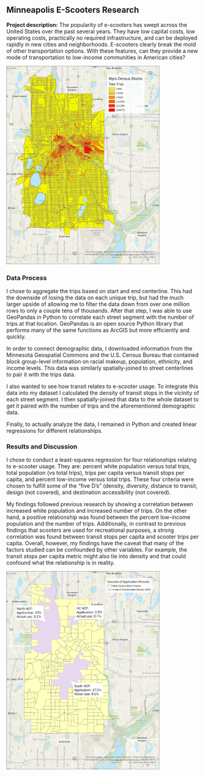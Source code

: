 ## Minneapolis E-Scooters Research

**Project description:** The popularity of e-scooters has swept across the United States over the past several years. They have low capital costs, low operating costs, practically no required infrastructure, and can be deployed rapidly in new cities and neighborhoods. E-scooters clearly break the mold of other transportation options. With these features, can they provide a new mode of transportation to low-income communities in American cities?

<img src="images/UMN/trips.png?raw=true" width="400"/>

### Data Process

I chose to aggregate the trips based on start and end centerline. This had the downside of losing the data on each unique trip, but had the much larger upside of allowing me to filter the data down from over one million rows to only a couple tens of thousands. After that step, I was able to use GeoPandas in Python to correlate each street segment with the number of trips at that location. GeoPandas is an open source Python library that performs many of the same functions as ArcGIS but more efficiently and quickly.

In order to connect demographic data, I downloaded information from the Minnesota Geospatial Commons and the U.S. Census Bureau that contained block group-level information on racial makeup, population, ethnicity, and income levels. This data was similarly spatially-joined to street centerlines to pair it with the trips data.

I also wanted to see how transit relates to e-scooter usage. To integrate this data into my dataset I calculated the density of transit stops in the vicinity of each street segment. I then spatially-joined that data to the whole dataset to get it paired with the number of trips and the aforementioned demographic data.

Finally, to actually analyze the data, I remained in Python and created linear regressions for different relationships.

### Results and Discussion

I chose to conduct a least-squares regression for four relationships relating to e-scooter usage. They are: percent white population versus total trips, total population (vs total trips), trips per capita versus transit stops per capita, and percent low-income versus total trips. These four criteria were chosen to fulfill some of the “five D’s” (density, diversity, distance to transit, design (not covered), and destination accessibility (not covered).

My findings followed previous research by showing a correlation between increased white population and increased number of trips. On the other hand, a positive relationship was found between the percent low-income population and the number of trips. Additionally, in contrast to previous findings that scooters are used for recreational purposes, a strong correlation was found between transit stops per capita and scooter trips per capita. Overall, however, my findings have the caveat that many of the factors studied can be confounded by other variables. For example, the transit stops per capita metric might also tie into density and that could confound what the relationship is in reality.

<img src="images/UMN/AppSuccess.png?raw=true" width="400"/>


